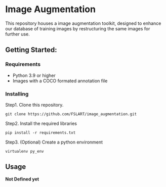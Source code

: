 
# Image Augmentation

This repository houses a image augmentation toolkit, designed to enhance our database of training images by restructuring the same images for further use.

## Getting Started:

### Requirements
* Python 3.9 or higher
* Images with a COCO formated annotation file

### Installing
Step1. Clone this repository.

`git clone https://github.com/FSLART/image_augmentation.git`

Step2. Install the required libraries

`pip install -r requirements.txt`

Step3. (Optional) Create a python environment

`virtualenv py_env`

## Usage

__Not Defined yet__